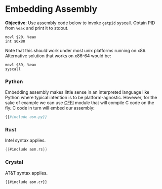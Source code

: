 # Embedding Assembly

**Objective**: Use assembly code below to invoke `getpid` syscall. Obtain PID from `%eax` and print it to stdout.

```x86asm
movl $20, %eax
int $0x80
```

Note that this should work under most unix platforms running on x86. Alternative solution that works on x86-64 would be:

```x86asm
movl $39, %eax
syscall
```

### Python

Embedding assembly makes little sense in an interpreted language like Python where typical intention is to be platform-agnostic. Hovewer, for the sake of example we can use [CFFI](https://cffi.readthedocs.io/en/stable/) module that will compile C code on the fly. C code in turn will embed our assembly:

```python
{{#include asm.py}}
```

### Rust

Intel syntax applies.

```rust
{{#include asm.rs}}
```

### Crystal

AT&T syntax applies.

```crystal
{{#include asm.cr}}
```
